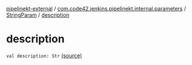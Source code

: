 [pipelinekt-external](../../index.md) / [com.code42.jenkins.pipelinekt.internal.parameters](../index.md) / [StringParam](index.md) / [description](./description.md)

# description

`val description: Str` [(source)](https://github.com/code42/pipelinekt/tree/master/internal/src/main/kotlin/com/code42/jenkins/pipelinekt/internal/parameters/StringParam.kt#L12)